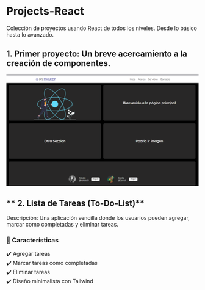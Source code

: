 # Projects-React
Colección de proyectos usando React de todos los niveles. Desde lo básico hasta lo avanzado.

## **1. Primer proyecto**: Un breve acercamiento a la creación de componentes.
![Vista Principal](./Screenshoots/Primer-Proyecto.png)

## ** 2. Lista de Tareas (To-Do-List)**
Descripción: Una aplicación sencilla donde los usuarios pueden agregar, marcar como completadas y eliminar tareas.
### 📌 Características
✔️ Agregar tareas  
✔️ Marcar tareas como completadas  
✔️ Eliminar tareas  
✔️ Diseño minimalista con Tailwind 

